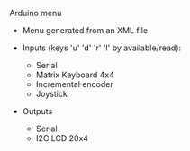 Arduino menu

- Menu generated from an XML file

- Inputs (keys 'u' 'd' 'r' 'l' by available/read):
    - Serial
    - Matrix Keyboard 4x4
    - Incremental encoder
    - Joystick

- Outputs
    - Serial
    - I2C LCD 20x4
